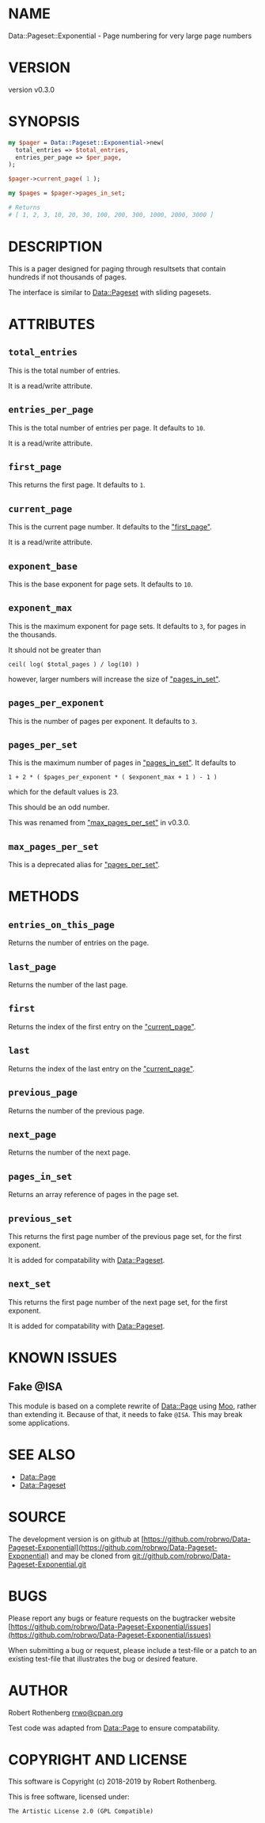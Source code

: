 # NAME

Data::Pageset::Exponential - Page numbering for very large page numbers

# VERSION

version v0.3.0

# SYNOPSIS

```perl
my $pager = Data::Pageset::Exponential->new(
  total_entries => $total_entries,
  entries_per_page => $per_page,
);

$pager->current_page( 1 );

my $pages = $pager->pages_in_set;

# Returns
# [ 1, 2, 3, 10, 20, 30, 100, 200, 300, 1000, 2000, 3000 ]
```

# DESCRIPTION

This is a pager designed for paging through resultsets that contain
hundreds if not thousands of pages.

The interface is similar to [Data::Pageset](https://metacpan.org/pod/Data::Pageset) with sliding pagesets.

# ATTRIBUTES

## `total_entries`

This is the total number of entries.

It is a read/write attribute.

## `entries_per_page`

This is the total number of entries per page. It defaults to `10`.

It is a read/write attribute.

## `first_page`

This returns the first page. It defaults to `1`.

## `current_page`

This is the current page number. It defaults to the ["first\_page"](#first_page).

It is a read/write attribute.

## `exponent_base`

This is the base exponent for page sets. It defaults to `10`.

## `exponent_max`

This is the maximum exponent for page sets. It defaults to `3`, for
pages in the thousands.

It should not be greater than

```
ceil( log( $total_pages ) / log(10) )
```

however, larger numbers will increase the size of ["pages\_in\_set"](#pages_in_set).

## `pages_per_exponent`

This is the number of pages per exponent. It defaults to `3`.

## `pages_per_set`

This is the maximum number of pages in ["pages\_in\_set"](#pages_in_set). It defaults
to

```
1 + 2 * ( $pages_per_exponent * ( $exponent_max + 1 ) - 1 )
```

which for the default values is 23.

This should be an odd number.

This was renamed from ["max\_pages\_per\_set"](#max_pages_per_set) in v0.3.0.

## `max_pages_per_set`

This is a deprecated alias for ["pages\_per\_set"](#pages_per_set).

# METHODS

## `entries_on_this_page`

Returns the number of entries on the page.

## `last_page`

Returns the number of the last page.

## `first`

Returns the index of the first entry on the ["current\_page"](#current_page).

## `last`

Returns the index of the last entry on the ["current\_page"](#current_page).

## `previous_page`

Returns the number of the previous page.

## `next_page`

Returns the number of the next page.

## `pages_in_set`

Returns an array reference of pages in the page set.

## `previous_set`

This returns the first page number of the previous page set, for the
first exponent.

It is added for compatability with [Data::Pageset](https://metacpan.org/pod/Data::Pageset).

## `next_set`

This returns the first page number of the next page set, for the first
exponent.

It is added for compatability with [Data::Pageset](https://metacpan.org/pod/Data::Pageset).

# KNOWN ISSUES

## Fake @ISA

This module is based on a complete rewrite of [Data::Page](https://metacpan.org/pod/Data::Page) using
[Moo](https://metacpan.org/pod/Moo), rather than extending it.  Because of that, it needs to fake
`@ISA`.  This may break some applications.

# SEE ALSO

- [Data::Page](https://metacpan.org/pod/Data::Page)
- [Data::Pageset](https://metacpan.org/pod/Data::Pageset)

# SOURCE

The development version is on github at [https://github.com/robrwo/Data-Pageset-Exponential](https://github.com/robrwo/Data-Pageset-Exponential)
and may be cloned from [git://github.com/robrwo/Data-Pageset-Exponential.git](git://github.com/robrwo/Data-Pageset-Exponential.git)

# BUGS

Please report any bugs or feature requests on the bugtracker website
[https://github.com/robrwo/Data-Pageset-Exponential/issues](https://github.com/robrwo/Data-Pageset-Exponential/issues)

When submitting a bug or request, please include a test-file or a
patch to an existing test-file that illustrates the bug or desired
feature.

# AUTHOR

Robert Rothenberg <rrwo@cpan.org>

Test code was adapted from [Data::Page](https://metacpan.org/pod/Data::Page) to ensure compatability.

# COPYRIGHT AND LICENSE

This software is Copyright (c) 2018-2019 by Robert Rothenberg.

This is free software, licensed under:

```
The Artistic License 2.0 (GPL Compatible)
```
